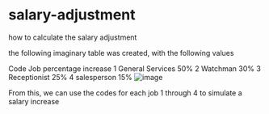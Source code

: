 # salary-adjustment
how to calculate the salary adjustment 

the following imaginary table was created, with the following values

Code	Job	percentage    increase
1	   General Services	  50%
2  	 Watchman	          30%
3	   Receptionist     	25%
4	   salesperson	      15%
![image](https://user-images.githubusercontent.com/43353219/170560439-d3acf5b5-014d-4fb3-85ed-ae9659b5a799.png)

From this, we can use the codes for each job 1 through 4 to simulate a salary increase
